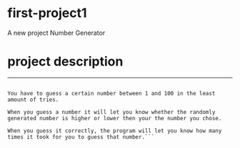 # first-project1
A new project
Number Generator

# project description
--------------------------------------------------------------------------------------------------------------------------
```The project I uploaded is a number generator.

You have to guess a certain number between 1 and 100 in the least amount of tries.  

When you guess a number it will let you know whether the randomly generated number is higher or lower then your the number you chose.  

When you guess it correctly, the program will let you know how many times it took for you to guess that number.```
